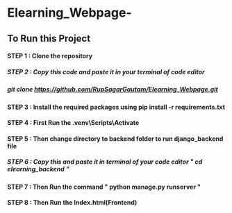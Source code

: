 ﻿ # Elearning_Webpage- 
 ## To Run this Project
 ####  STEP 1 : Clone the repository 
 ##### STEP 2 : Copy this code and paste it in your terminal of code editor 
 #####  git clone https://github.com/RupSagarGautam/Elearning_Webpage.git 
 ####  STEP 3 : Install the required packages using pip install -r requirements.txt
 ####  STEP 4 : First Run the .venv\Scripts\Activate  
 ####  STEP 5 : Then change directory to backend folder to run django_backend file
 ##### STEP 6 :  Copy this and paste it in terminal of your code editor " cd elearning_backend "
 ####  STEP 7 : Then Run the command " python manage.py runserver "
 ####  STEP 8 : Then Run the Index.html(Frontend)
